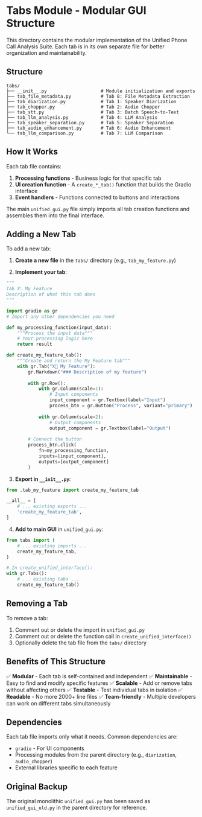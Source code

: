 # Tabs Module - Modular GUI Structure

This directory contains the modular implementation of the Unified Phone Call Analysis Suite. Each tab is in its own separate file for better organization and maintainability.

## Structure

```
tabs/
├── __init__.py                    # Module initialization and exports
├── tab_file_metadata.py           # Tab 8: File Metadata Extraction
├── tab_diarization.py             # Tab 1: Speaker Diarization
├── tab_chopper.py                 # Tab 2: Audio Chopper
├── tab_stt.py                     # Tab 3: Batch Speech-to-Text
├── tab_llm_analysis.py            # Tab 4: LLM Analysis
├── tab_speaker_separation.py      # Tab 5: Speaker Separation
├── tab_audio_enhancement.py       # Tab 6: Audio Enhancement
└── tab_llm_comparison.py          # Tab 7: LLM Comparison
```

## How It Works

Each tab file contains:
1. **Processing functions** - Business logic for that specific tab
2. **UI creation function** - A `create_*_tab()` function that builds the Gradio interface
3. **Event handlers** - Functions connected to buttons and interactions

The main `unified_gui.py` file simply imports all tab creation functions and assembles them into the final interface.

## Adding a New Tab

To add a new tab:

1. **Create a new file** in the `tabs/` directory (e.g., `tab_my_feature.py`)

2. **Implement your tab**:
```python
"""
Tab X: My Feature
Description of what this tab does
"""

import gradio as gr
# Import any other dependencies you need

def my_processing_function(input_data):
    """Process the input data"""
    # Your processing logic here
    return result

def create_my_feature_tab():
    """Create and return the My Feature tab"""
    with gr.Tab("X️⃣ My Feature"):
        gr.Markdown("### Description of my feature")
        
        with gr.Row():
            with gr.Column(scale=1):
                # Input components
                input_component = gr.Textbox(label="Input")
                process_btn = gr.Button("Process", variant="primary")
                
            with gr.Column(scale=2):
                # Output components
                output_component = gr.Textbox(label="Output")
        
        # Connect the button
        process_btn.click(
            fn=my_processing_function,
            inputs=[input_component],
            outputs=[output_component]
        )
```

3. **Export in `__init__.py`**:
```python
from .tab_my_feature import create_my_feature_tab

__all__ = [
    # ... existing exports ...
    'create_my_feature_tab',
]
```

4. **Add to main GUI** in `unified_gui.py`:
```python
from tabs import (
    # ... existing imports ...
    create_my_feature_tab,
)

# In create_unified_interface():
with gr.Tabs():
    # ... existing tabs ...
    create_my_feature_tab()
```

## Removing a Tab

To remove a tab:

1. Comment out or delete the import in `unified_gui.py`
2. Comment out or delete the function call in `create_unified_interface()`
3. Optionally delete the tab file from the `tabs/` directory

## Benefits of This Structure

✅ **Modular** - Each tab is self-contained and independent
✅ **Maintainable** - Easy to find and modify specific features
✅ **Scalable** - Add or remove tabs without affecting others
✅ **Testable** - Test individual tabs in isolation
✅ **Readable** - No more 2000+ line files
✅ **Team-friendly** - Multiple developers can work on different tabs simultaneously

## Dependencies

Each tab file imports only what it needs. Common dependencies are:
- `gradio` - For UI components
- Processing modules from the parent directory (e.g., `diarization`, `audio_chopper`)
- External libraries specific to each feature

## Original Backup

The original monolithic `unified_gui.py` has been saved as `unified_gui_old.py` in the parent directory for reference.

